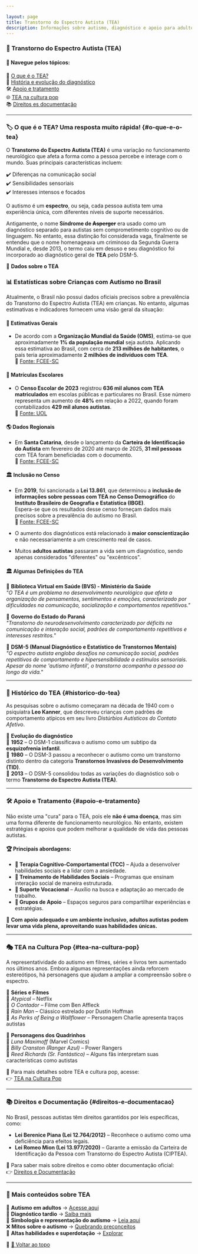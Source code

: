 ```yaml
---

layout: page
title: Transtorno do Espectro Autista (TEA)
description: Informações sobre autismo, diagnóstico e apoio para adultos autistas.
---
```

### 🧩 Transtorno do Espectro Autista (TEA)

#### 📌 Navegue pelos tópicos:
📖 [O que é o TEA?](#o-que-e-o-tea)  
📜 [História e evolução do diagnóstico](#historico-do-tea)  
🛠️ [Apoio e tratamento](#apoio-e-tratamento)  
🌐 [TEA na cultura pop](#tea-na-cultura-pop)  
📚 [Direitos es documentação](#direitos-e-documentacao)  

---

### 🏷️ O que é o TEA? Uma resposta muito rápida! {#o-que-e-o-tea}

O **Transtorno do Espectro Autista (TEA)** é uma variação no funcionamento neurológico que afeta a forma como a pessoa percebe e interage com o mundo. Suas principais características incluem:

✔️ Diferenças na comunicação social  
✔️ Sensibilidades sensoriais  
✔️ Interesses intensos e focados  

O autismo é um **espectro**, ou seja, cada pessoa autista tem uma experiência única, com diferentes níveis de suporte necessários.  

Antigamente, o nome **Síndrome de ~~Asperger~~** era usado como um diagnóstico separado para autistas sem comprometimento cognitivo ou de linguagem. No entanto, essa distinção foi considerada vaga, finalmente se entendeu que o nome homenageava um criminoso da Segunda Guerra Mundial e, desde 2013, o termo caiu em desuso e seu diagnóstico foi incorporado ao diagnóstico geral de **TEA** pelo DSM-5.

📌 **Dados sobre o TEA**  
### 📊 Estatísticas sobre Crianças com Autismo no Brasil  

Atualmente, o Brasil não possui dados oficiais precisos sobre a prevalência do Transtorno do Espectro Autista (TEA) em crianças. No entanto, algumas estimativas e indicadores fornecem uma visão geral da situação:  

#### 📌 Estimativas Gerais  

- De acordo com a **Organização Mundial da Saúde (OMS)**, estima-se que aproximadamente **1% da população mundial** seja autista. Aplicando essa estimativa ao Brasil, com cerca de **213 milhões de habitantes**, o país teria aproximadamente **2 milhões de indivíduos com TEA**.  
  🔗 [Fonte: FCEE-SC](https://www.fcee.sc.gov.br/portal-do-autismo/8-categoria-institucional/9999-dados?utm_source=chatgpt.com)  

#### 🏫 Matrículas Escolares  

- O **Censo Escolar de 2023** registrou **636 mil alunos com TEA matriculados** em escolas públicas e particulares no Brasil. Esse número representa um aumento de **48%** em relação a 2022, quando foram contabilizados **429 mil alunos autistas**.  
  🔗 [Fonte: UOL](https://www.uol.com.br/vivabem/noticias/redacao/2024/04/02/numero-de-alunos-com-autismo-matriculados-nas-escolas-do-brasil-cresceu-48.htm?utm_source=chatgpt.com)  

#### 🌎 Dados Regionais  

- Em **Santa Catarina**, desde o lançamento da **Carteira de Identificação do Autista** em fevereiro de 2020 até março de 2025, **31 mil pessoas** com TEA foram beneficiadas com o documento.  
  🔗 [Fonte: FCEE-SC](https://www.fcee.sc.gov.br/portal-do-autismo/8-categoria-institucional/9999-dados?utm_source=chatgpt.com)  

#### 🏛️ Inclusão no Censo  

- Em **2019**, foi sancionada a **Lei 13.861**, que determinou a **inclusão de informações sobre pessoas com TEA no Censo Demográfico** do **Instituto Brasileiro de Geografia e Estatística (IBGE)**.  
  Espera-se que os resultados desse censo forneçam dados mais precisos sobre a prevalência do autismo no Brasil.  
  🔗 [Fonte: FCEE-SC](https://www.fcee.sc.gov.br/portal-do-autismo/8-categoria-institucional/9999-dados?utm_source=chatgpt.com)  

- O aumento dos diagnósticos está relacionado à **maior conscientização** e não necessariamente a um crescimento real de casos.  
- Muitos **adultos autistas** passaram a vida sem um diagnóstico, sendo apenas considerados "diferentes" ou "excêntricos".  

#### 🏛 Algumas Definições do TEA  

🔹 **Biblioteca Virtual em Saúde (BVS) - Ministério da Saúde**  
*"O TEA é um problema no desenvolvimento neurológico que afeta a organização de pensamentos, sentimentos e emoções, caracterizado por dificuldades na comunicação, socialização e comportamentos repetitivos."*  

🔹 **Governo do Estado do Paraná**  
*"Transtorno do neurodesenvolvimento caracterizado por déficits na comunicação e interação social, padrões de comportamento repetitivos e interesses restritos."*  

🔹 **DSM-5 (Manual Diagnóstico e Estatístico de Transtornos Mentais)**  
*"O espectro autista engloba desafios na comunicação social, padrões repetitivos de comportamento e hipersensibilidade a estímulos sensoriais. Apesar do nome 'autismo infantil', o transtorno acompanha a pessoa ao longo da vida."*  

---

### 📜 Histórico do TEA {#historico-do-tea}

As pesquisas sobre o autismo começaram na década de 1940 com o psiquiatra **Leo Kanner**, que descreveu crianças com padrões de comportamento atípicos em seu livro *Distúrbios Autísticos do Contato Afetivo*.  

📌 **Evolução do diagnóstico**  
📅 **1952** – O DSM-1 classificava o autismo como um subtipo da **esquizofrenia infantil**.  
📅 **1980** – O DSM-3 passou a reconhecer o autismo como um transtorno distinto dentro da categoria **Transtornos Invasivos do Desenvolvimento (TID)**.  
📅 **2013** – O DSM-5 consolidou todas as variações do diagnóstico sob o termo **Transtorno do Espectro Autista (TEA)**.  

---

### 🛠️ Apoio e Tratamento {#apoio-e-tratamento}

Não existe uma "cura" para o TEA, pois ele **não é uma doença**, mas sim uma forma diferente de funcionamento neurológico. No entanto, existem estratégias e apoios que podem melhorar a qualidade de vida das pessoas autistas.  

#### 🏆 Principais abordagens:  
- **🧠 Terapia Cognitivo-Comportamental (TCC)** – Ajuda a desenvolver habilidades sociais e a lidar com a ansiedade.  
- **👥 Treinamento de Habilidades Sociais** – Programas que ensinam interação social de maneira estruturada.  
- **🏢 Suporte Vocacional** – Auxílio na busca e adaptação ao mercado de trabalho.  
- **🤝 Grupos de Apoio** – Espaços seguros para compartilhar experiências e estratégias.  

📌 **Com apoio adequado e um ambiente inclusivo, adultos autistas podem levar uma vida plena, aproveitando suas habilidades únicas.**

---

### 🎭 TEA na Cultura Pop {#tea-na-cultura-pop}

A representatividade do autismo em filmes, séries e livros tem aumentado nos últimos anos. Embora algumas representações ainda reforcem estereótipos, há personagens que ajudam a ampliar a compreensão sobre o espectro.

🔹 **Séries e Filmes**  
🎥 *Atypical* – Netflix  
🎥 *O Contador* – Filme com Ben Affleck  
🎥 *Rain Man* – Clássico estrelado por Dustin Hoffman  
🎥 *As Perks of Being a Wallflower* – Personagem Charlie apresenta traços autistas  

🔹 **Personagens dos Quadrinhos**  
📖 *Luna Maximoff* (Marvel Comics)  
📖 *Billy Cranston (Ranger Azul)* – Power Rangers  
📖 *Reed Richards (Sr. Fantástico)* – Alguns fãs interpretam suas características como autistas  

📌 Para mais detalhes sobre TEA e cultura pop, acesse:  
👉 [TEA na Cultura Pop](/pages/autismo/namidia.html)  

---

### 📚 Direitos e Documentação {#direitos-e-documentacao}

No Brasil, pessoas autistas têm direitos garantidos por leis específicas, como:  

- **Lei Berenice Piana (Lei 12.764/2012)** – Reconhece o autismo como uma deficiência para efeitos legais.  
- **Lei Romeo Mion (Lei 13.977/2020)** – Garante a emissão da Carteira de Identificação da Pessoa com Transtorno do Espectro Autista (CIPTEA).  

📌 Para saber mais sobre direitos e como obter documentação oficial:  
👉 [Direitos e Documentação](/pages/autismo/direitos.html)  

---

### 🔎 Mais conteúdos sobre TEA  

🧩 **Autismo em adultos** → [Acesse aqui](/pages/autismo/teadultos.html)  
📌 **Diagnóstico tardio** → [Saiba mais](/pages/autismo/teadultos_old.html)  
🎨 **Simbologia e representação do autismo** → [Leia aqui](/pages/autismo/identificadao.html)  
❌ **Mitos sobre o autismo** → [Quebrando preconceitos](/pages/autismo/mitos.html)  
🌟 **Altas habilidades e superdotação** → [Explorar](/pages/autismo/habilidades.html)  

📌 [🔼 Voltar ao topo](#top)
